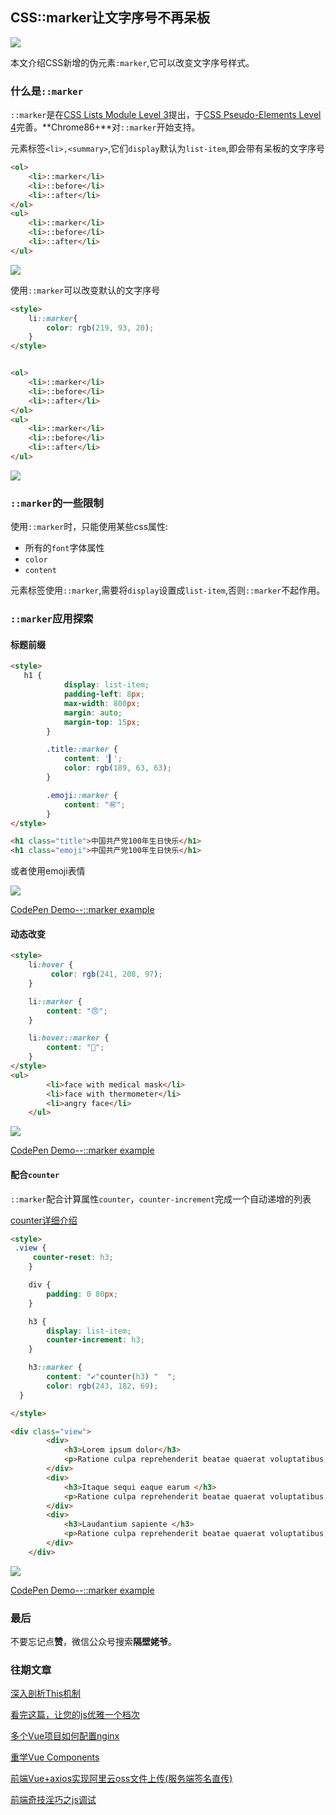 ## CSS::marker让文字序号不再呆板

<img src="https://desk-fd.zol-img.com.cn/t_s1366x768c5/g6/M00/0D/02/ChMkKmBdVRiIK7LEAE_CB2CYD80AAMGwgNaucgAT8If023.jpg" />

本文介绍CSS新增的伪元素`:marker`,它可以改变文字序号样式。

### 什么是`::marker`

`::marker`是在[CSS Lists Module Level 3](https://drafts.csswg.org/css-lists-3/#marker-pseudo)提出，于[CSS Pseudo-Elements Level 4](https://drafts.csswg.org/css-pseudo-4/#marker-pseudo)完善。**Chrome86+**对`::marker`开始支持。

元素标签`<li>,<summary>`,它们`display`默认为`list-item`,即会带有呆板的文字序号

```html
<ol>
    <li>::marker</li>
    <li>::before</li>
    <li>::after</li>
</ol>
<ul>
    <li>::marker</li>
    <li>::before</li>
    <li>::after</li>
</ul>
```

<img src="https://img11.360buyimg.com/ddimg/jfs/t1/184971/17/11812/6159/60dc1fa9Eaff4d2c3/07b547baeaac5464.png" style="text-align: left;"/>

使用`::marker`可以改变默认的文字序号

```html
<style>
    li::marker{
        color: rgb(219, 93, 20);
    }
</style>


<ol>
    <li>::marker</li>
    <li>::before</li>
    <li>::after</li>
</ol>
<ul>
    <li>::marker</li>
    <li>::before</li>
    <li>::after</li>
</ul>
```

<img src="https://img11.360buyimg.com/ddimg/jfs/t1/188382/38/10968/5689/60dc20faEa50364a7/341d9140f315c5c1.png">

### `::marker`的一些限制

使用`::marker`时，只能使用某些css属性:

* 所有的`font`字体属性
* `color`
* `content`

元素标签使用`::marker`,需要将`display`设置成`list-item`,否则`::marker`不起作用。

### `::marker`应用探索

#### 标题前缀

```html
<style>
   h1 {
            display: list-item;
            padding-left: 8px;
            max-width: 800px;
            margin: auto;
            margin-top: 15px;
        }

        .title::marker {
            content: '▍';
            color: rgb(189, 63, 63);
        }

        .emoji::marker {
            content: "㊗️";
        }
</style>

<h1 class="title">中国共产党100年生日快乐</h1>
<h1 class="emoji">中国共产党100年生日快乐</h1>
```

或者使用emoji表情

<img src="https://i.bmp.ovh/imgs/2021/07/7e193995d9a3c1ba.png" />

<a href="https://codepen.io/lihai-boop/pen/zYwxQjL">CodePen Demo--::marker example</a>

#### 动态改变

```html
<style>
    li:hover {
         color: rgb(241, 208, 97);
    }

    li::marker {
        content: "😠";
    }

    li:hover::marker {
        content: "🤒";
    }
</style> 
<ul>
        <li>face with medical mask</li>
        <li>face with thermometer</li>
        <li>angry face</li>
    </ul>
```

<img src="https://ftp.bmp.ovh/imgs/2021/07/55955ea0d0e7af3a.gif" />

<a href="https://codepen.io/lihai-boop/pen/rNmagqr">CodePen Demo--::marker example</a>

#### 配合`counter`

`::marker`配合计算属性`counter`，`counter-increment`完成一个自动递增的列表

<a href="https://developer.mozilla.org/zh-CN/docs/Web/CSS/counter()">counter详细介绍</a>

```html
<style>
 .view {
     counter-reset: h3;
    }

    div {
        padding: 0 80px;
    }

    h3 {
        display: list-item;
        counter-increment: h3;
    }

    h3::marker {
        content: "✔"counter(h3) "  ";
        color: rgb(243, 182, 69);
  }

</style>

<div class="view">
        <div>
            <h3>Lorem ipsum dolor</h3>
            <p>Ratione culpa reprehenderit beatae quaerat voluptatibus, debitis iusto?</p>
        </div>
        <div>
            <h3>Itaque sequi eaque earum </h3>
            <p>Ratione culpa reprehenderit beatae quaerat voluptatibus, debitis iusto?</p>
        </div>
        <div>
            <h3>Laudantium sapiente </h3>
            <p>Ratione culpa reprehenderit beatae quaerat voluptatibus, debitis iusto?</p>
        </div>
    </div>

```

<img src="https://i.bmp.ovh/imgs/2021/07/8d4ebff1820b5bb3.png" />

<a href="https://codepen.io/lihai-boop/pen/VwbYONw">CodePen Demo--::marker example</a>

### 最后

不要忘记点**赞**，微信公众号搜索**隔壁姥爷**。

### 往期文章

<a href="https://blog.csdn.net/qq_45472813/article/details/117564368">深入剖析This机制</a>

<a href="https://blog.csdn.net/qq_45472813/article/details/117062661">看完这篇，让您的js优雅一个档次</a>

<a href="https://blog.csdn.net/qq_45472813/article/details/114790141">多个Vue项目如何配置nginx</a>

<a href="https://blog.csdn.net/qq_45472813/article/details/113793943">重学Vue Components</a>

<a href="https://blog.csdn.net/qq_45472813/article/details/111868454">前端Vue+axios实现阿里云oss文件上传(服务端签名直传)</a>

<a href="https://blog.csdn.net/qq_45472813/article/details/106169939">前端奇技淫巧之js调试</a>

